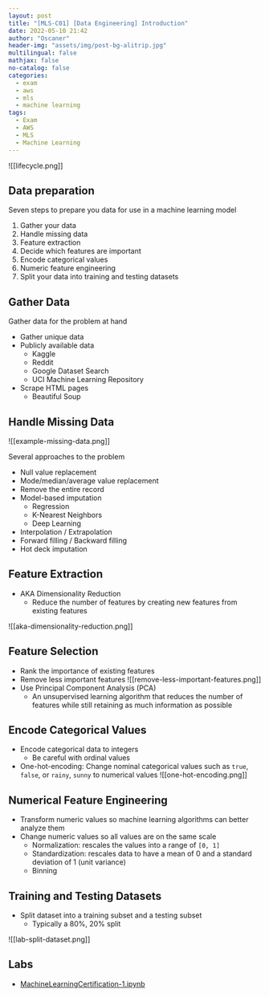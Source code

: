 ```yaml
---
layout: post
title: "[MLS-C01] [Data Engineering] Introduction"
date: 2022-05-10 21:42
author: "Oscaner"
header-img: "assets/img/post-bg-alitrip.jpg"
multilingual: false
mathjax: false
no-catalog: false
categories:
  - exam
  - aws
  - mls
  - machine learning
tags:
  - Exam
  - AWS
  - MLS
  - Machine Learning
---
```


![[lifecycle.png]]

## Data preparation

Seven steps to prepare you data for use in a machine learning model

1. Gather your data
2. Handle missing data
3. Feature extraction
4. Decide which features are important
5. Encode categorical values
6. Numeric feature engineering
7. Split your data into training and testing datasets

## Gather Data

Gather data for the problem at hand

- Gather unique data
- Publicly available data
    - Kaggle
    - Reddit
    - Google Dataset Search
    - UCI Machine Learning Repository
- Scrape HTML pages
    - Beautiful Soup

## Handle Missing Data

![[example-missing-data.png]]

Several approaches to the problem

- Null value replacement
- Mode/median/average value replacement
- Remove the entire record
- Model-based imputation
    - Regression
    - K-Nearest Neighbors
    - Deep Learning
- Interpolation / Extrapolation
- Forward filling / Backward filling
- Hot deck imputation

## Feature Extraction

- AKA Dimensionality Reduction
    - Reduce the number of features by creating new features from existing features

![[aka-dimensionality-reduction.png]]

## Feature Selection

- Rank the importance of existing features
- Remove less important features
    ![[remove-less-important-features.png]]
- Use Principal Component Analysis (PCA)
    - An unsupervised learning algorithm that reduces the number of features while still retaining as much information as possible

## Encode Categorical Values

- Encode categorical data to integers
    - Be careful with ordinal values
- One-hot-encoding: Change nominal categorical values such as `true`, `false`, or `rainy`, `sunny` to numerical values
    ![[one-hot-encoding.png]]

## Numerical Feature Engineering

- Transform numeric values so machine learning algorithms can better analyze them
- Change numeric values so all values are on the same scale
    - Normalization: rescales the values into a range of `[0, 1]`
    - Standardization: rescales data to have a mean of 0 and a standard deviation of 1 (unit variance)
    - Binning

## Training and Testing Datasets

- Split dataset into a training subset and a testing subset
    - Typically a 80%, 20% split

![[lab-split-dataset.png]]

## Labs

- [MachineLearningCertification-1.ipynb](https://github.com/Oscaner/Exam/blob/master/aws/mls-c01/whizlabs/code/02-data-engineering/MachineLearningCertification-1.ipynb "MachineLearningCertification-1.ipynb")

